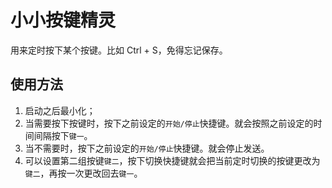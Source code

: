 # 小小按键精灵

用来定时按下某个按键。比如 Ctrl + S，免得忘记保存。

## 使用方法

1. 启动之后最小化；
2. 当需要按下按键时，按下之前设定的`开始/停止`快捷键。就会按照之前设定的时间间隔按下`键一`。
3. 当不需要时，按下之前设定的`开始/停止`快捷键。就会停止发送。
4. 可以设置第二组按键`键二`，按下切换快捷键就会把当前定时切换的按键更改为`键二`，再按一次更改回去`键一`。
